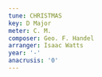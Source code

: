 ```yaml
---
tune: CHRISTMAS
key: D Major
meter: C. M.
composer: Geo. F. Handel
arranger: Isaac Watts
year: '-'
anacrusis: '0'
---
```

